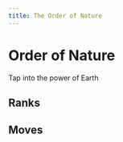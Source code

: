 ```yaml
---
title: The Order of Nature
---
```


# Order of Nature

Tap into the power of Earth

## Ranks

## Moves
